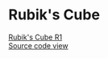 Rubik's Cube
===


[Rubik's Cube R1]( http://jaanga.github.io/cookbook/rubiks-cube/rubiks-cube-r1.html "view the files as apps." )  
[Source code view]( https://github.com/jaanga/cookbook/tree/gh-pages/rubiks-cube/rubiks-cube-r1.html "View the files as source code." )

